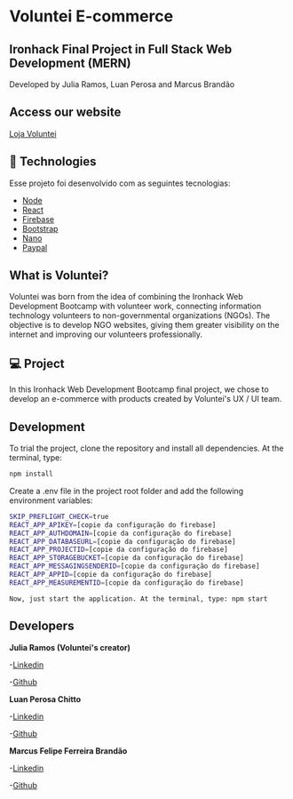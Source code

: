 # Voluntei E-commerce

## Ironhack Final Project in Full Stack Web Development (MERN)

Developed by Julia Ramos, Luan Perosa and Marcus Brandão

## Access our website

[Loja Voluntei](https://voluntei.firebaseapp.com)

## :rocket: Technologies

Esse projeto foi desenvolvido com as seguintes tecnologias:

- [Node](https://https://nodejs.org/en/)
- [React](https://https://https://reactjs.org/)
- [Firebase](https://firebase.google.com/)
- [Bootstrap](https://react-bootstrap.github.io/)
- [Nano](https://nano.org/)
- [Paypal](https://developer.paypal.com/)

## What is Voluntei?
Voluntei was born from the idea of ​​combining the Ironhack Web Development Bootcamp with volunteer work, connecting information technology volunteers to non-governmental organizations (NGOs). The objective is to develop NGO websites, giving them greater visibility on the internet and improving our volunteers professionally.

## 💻 Project
In this Ironhack Web Development Bootcamp final project, we chose to develop an e-commerce with products created by Voluntei's UX / UI team.

## Development
To trial the project, clone the repository and install all dependencies. At the terminal, type:
```bash
npm install
```
Create a .env file in the project root folder and add the following environment variables:
```bash
SKIP_PREFLIGHT_CHECK=true
REACT_APP_APIKEY=[copie da configuração do firebase]
REACT_APP_AUTHDOMAIN=[copie da configuração do firebase]
REACT_APP_DATABASEURL=[copie da configuração do firebase]
REACT_APP_PROJECTID=[copie da configuração do firebase]
REACT_APP_STORAGEBUCKET=[copie da configuração do firebase]
REACT_APP_MESSAGINGSENDERID=[copie da configuração do firebase]
REACT_APP_APPID=[copie da configuração do firebase]
REACT_APP_MEASUREMENTID=[copie da configuração do firebase]
```
`Now, just start the application. At the terminal, type: npm start`

## Developers

<strong>Julia Ramos (Voluntei's creator)</strong>

-[Linkedin](https://www.linkedin.com/in/julia-ramos-guedes/)

-[Github](https://github.com/juliaramosguedes)

<strong>Luan Perosa Chitto</strong>

-[Linkedin](https://www.linkedin.com/in/luan-perosa/)

-[Github](https://github.com/luanperosa)

<strong>Marcus Felipe Ferreira Brandão</strong>

-[Linkedin](https://www.linkedin.com/in/marcusffbrandao/)

-[Github](https://github.com/marcusffbrandao)
